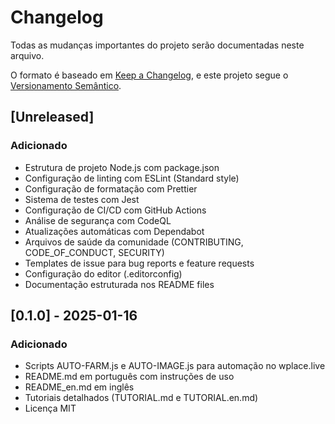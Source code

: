 # Changelog

Todas as mudanças importantes do projeto serão documentadas neste arquivo.

O formato é baseado em [Keep a Changelog](https://keepachangelog.com/pt-BR/1.0.0/),
e este projeto segue o [Versionamento Semântico](https://semver.org/lang/pt-BR/).

## [Unreleased]

### Adicionado

- Estrutura de projeto Node.js com package.json
- Configuração de linting com ESLint (Standard style)
- Configuração de formatação com Prettier
- Sistema de testes com Jest
- Configuração de CI/CD com GitHub Actions
- Análise de segurança com CodeQL
- Atualizações automáticas com Dependabot
- Arquivos de saúde da comunidade (CONTRIBUTING, CODE_OF_CONDUCT, SECURITY)
- Templates de issue para bug reports e feature requests
- Configuração do editor (.editorconfig)
- Documentação estruturada nos README files

## [0.1.0] - 2025-01-16

### Adicionado

- Scripts AUTO-FARM.js e AUTO-IMAGE.js para automação no wplace.live
- README.md em português com instruções de uso
- README_en.md em inglês
- Tutoriais detalhados (TUTORIAL.md e TUTORIAL.en.md)
- Licença MIT
